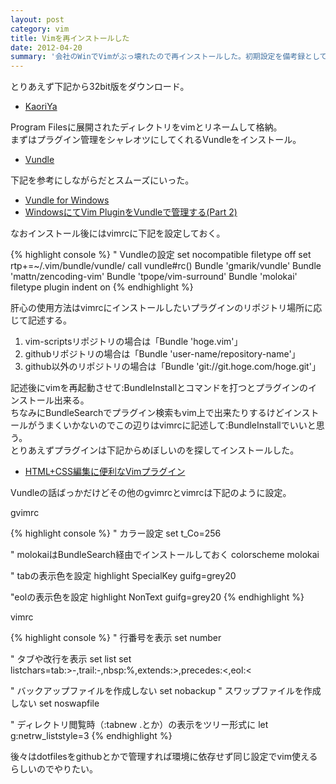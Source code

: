 ```yaml
---
layout: post
category: vim
title: Vimを再インストールした
date: 2012-04-20
summary: '会社のWinでVimがぶっ壊れたので再インストールした。初期設定を備考録として残しておく。'
---
```


とりあえず下記から32bit版をダウンロード。

* [KaoriYa](http://www.kaoriya.net/software/vim 'KaoriYa')

Program Filesに展開されたディレクトリをvimとリネームして格納。  
まずはプラグイン管理をシャレオツにしてくれるVundleをインストール。

* [Vundle](https://github.com/gmarik/Vundle 'Vundle')

下記を参考にしながらだとスムーズにいった。

* [Vundle for Windows](https://github.com/gmarik/vundle/wiki/Vundle-for-Windows 'Vundle for Windows')
* [WindowsにてVim PluginをVundleで管理する(Part 2)](http://www.kaneshinth.com/vim/windows-vim-plugin-vundle-2/ 'WindowsにてVim PluginをVundleで管理する(Part 2)')

なおインストール後にはvimrcに下記を設定しておく。

{% highlight console %}
" Vundleの設定
set nocompatible
filetype off
set rtp+=~/.vim/bundle/vundle/
call vundle#rc()
Bundle 'gmarik/vundle'
Bundle 'mattn/zencoding-vim'
Bundle 'tpope/vim-surround'
Bundle 'molokai'
filetype plugin indent on
{% endhighlight %}

肝心の使用方法はvimrcにインストールしたいプラグインのリポジトリ場所に応じて記述する。

1. vim-scriptsリポジトリの場合は「Bundle 'hoge.vim'」
2. githubリポジトリの場合は「Bundle 'user-name/repository-name'」
3. github以外のリポジトリの場合は「Bundle 'git://git.hoge.com/hoge.git'」

記述後にvimを再起動させて:BundleInstallとコマンドを打つとプラグインのインストール出来る。  
ちなみにBundleSearchでプラグイン検索もvim上で出来たりするけどインストールがうまくいかないのでこの辺りはvimrcに記述して:BundleInstallでいいと思う。  
とりあえずプラグインは下記からめぼしいのを探してインストールした。

* [HTML+CSS編集に便利なVimプラグイン](http://matome.naver.jp/odai/2130348974487179401 'HTML+CSS編集に便利なVimプラグイン')

Vundleの話ばっかだけどその他のgvimrcとvimrcは下記のように設定。  

gvimrc

{% highlight console %}
" カラー設定
set t_Co=256

" molokaiはBundleSearch経由でインストールしておく
colorscheme molokai

" tabの表示色を設定
highlight SpecialKey guifg=grey20

"eolの表示色を設定
highlight NonText guifg=grey20
{% endhighlight %}

vimrc

{% highlight console %}
" 行番号を表示
set number

" タブや改行を表示
set list
set listchars=tab:>-,trail:-,nbsp:%,extends:>,precedes:<,eol:<

" バックアップファイルを作成しない
set nobackup
" スワップファイルを作成しない
set noswapfile

" ディレクトリ閲覧時（:tabnew .とか）の表示をツリー形式に
let g:netrw_liststyle=3
{% endhighlight %}

後々はdotfilesをgithubとかで管理すれば環境に依存せず同じ設定でvim使えるらしいのでやりたい。
